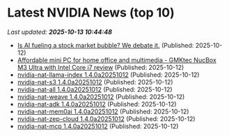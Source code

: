 # Latest NVIDIA News (top 10)
_Last updated: **2025-10-13 10:44:48**_

- [Is AI fueling a stock market bubble? We debate it.](https://www.businessinsider.com/stock-market-ai-bubble-crash-outlook-forecast-debate-valuation-risk-2025-10) (Published: 2025-10-12)
- [Affordable mini PC for home office and multimedia - GMKtec NucBox M3 Ultra with Intel Core i7 review](https://www.notebookcheck.net/Affordable-mini-PC-for-home-office-and-multimedia-GMKtec-NucBox-M3-Ultra-with-Intel-Core-i7-review.1136014.0.html) (Published: 2025-10-12)
- [nvidia-nat-llama-index 1.4.0a20251012](https://pypi.org/project/nvidia-nat-llama-index/1.4.0a20251012/) (Published: 2025-10-12)
- [nvidia-nat-s3 1.4.0a20251012](https://pypi.org/project/nvidia-nat-s3/1.4.0a20251012/) (Published: 2025-10-12)
- [nvidia-nat-all 1.4.0a20251012](https://pypi.org/project/nvidia-nat-all/1.4.0a20251012/) (Published: 2025-10-12)
- [nvidia-nat-weave 1.4.0a20251012](https://pypi.org/project/nvidia-nat-weave/1.4.0a20251012/) (Published: 2025-10-12)
- [nvidia-nat-adk 1.4.0a20251012](https://pypi.org/project/nvidia-nat-adk/1.4.0a20251012/) (Published: 2025-10-12)
- [nvidia-nat-mem0ai 1.4.0a20251012](https://pypi.org/project/nvidia-nat-mem0ai/1.4.0a20251012/) (Published: 2025-10-12)
- [nvidia-nat-zep-cloud 1.4.0a20251012](https://pypi.org/project/nvidia-nat-zep-cloud/1.4.0a20251012/) (Published: 2025-10-12)
- [nvidia-nat-mcp 1.4.0a20251012](https://pypi.org/project/nvidia-nat-mcp/1.4.0a20251012/) (Published: 2025-10-12)
